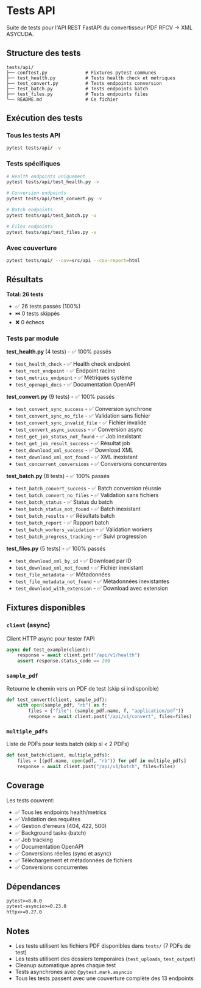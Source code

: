 # Tests API

Suite de tests pour l'API REST FastAPI du convertisseur PDF RFCV → XML ASYCUDA.

## Structure des tests

```
tests/api/
├── conftest.py              # Fixtures pytest communes
├── test_health.py           # Tests health check et métriques
├── test_convert.py          # Tests endpoints conversion
├── test_batch.py            # Tests endpoints batch
├── test_files.py            # Tests endpoints files
└── README.md                # Ce fichier
```

## Exécution des tests

### Tous les tests API
```bash
pytest tests/api/ -v
```

### Tests spécifiques
```bash
# Health endpoints uniquement
pytest tests/api/test_health.py -v

# Conversion endpoints
pytest tests/api/test_convert.py -v

# Batch endpoints
pytest tests/api/test_batch.py -v

# Files endpoints
pytest tests/api/test_files.py -v
```

### Avec couverture
```bash
pytest tests/api/ --cov=src/api --cov-report=html
```

## Résultats

**Total: 26 tests**
- ✅ 26 tests passés (100%)
- ⏭️  0 tests skippés
- ❌ 0 échecs

### Tests par module

**test_health.py** (4 tests) - ✅ 100% passés
- `test_health_check` - ✅ Health check endpoint
- `test_root_endpoint` - ✅ Endpoint racine
- `test_metrics_endpoint` - ✅ Métriques système
- `test_openapi_docs` - ✅ Documentation OpenAPI

**test_convert.py** (9 tests) - ✅ 100% passés
- `test_convert_sync_success` - ✅ Conversion synchrone
- `test_convert_sync_no_file` - ✅ Validation sans fichier
- `test_convert_sync_invalid_file` - ✅ Fichier invalide
- `test_convert_async_success` - ✅ Conversion async
- `test_get_job_status_not_found` - ✅ Job inexistant
- `test_get_job_result_success` - ✅ Résultat job
- `test_download_xml_success` - ✅ Download XML
- `test_download_xml_not_found` - ✅ XML inexistant
- `test_concurrent_conversions` - ✅ Conversions concurrentes

**test_batch.py** (8 tests) - ✅ 100% passés
- `test_batch_convert_success` - ✅ Batch conversion réussie
- `test_batch_convert_no_files` - ✅ Validation sans fichiers
- `test_batch_status` - ✅ Status du batch
- `test_batch_status_not_found` - ✅ Batch inexistant
- `test_batch_results` - ✅ Résultats batch
- `test_batch_report` - ✅ Rapport batch
- `test_batch_workers_validation` - ✅ Validation workers
- `test_batch_progress_tracking` - ✅ Suivi progression

**test_files.py** (5 tests) - ✅ 100% passés
- `test_download_xml_by_id` - ✅ Download par ID
- `test_download_xml_not_found` - ✅ Fichier inexistant
- `test_file_metadata` - ✅ Métadonnées
- `test_file_metadata_not_found` - ✅ Métadonnées inexistantes
- `test_download_with_extension` - ✅ Download avec extension

## Fixtures disponibles

### `client` (async)
Client HTTP async pour tester l'API
```python
async def test_example(client):
    response = await client.get("/api/v1/health")
    assert response.status_code == 200
```

### `sample_pdf`
Retourne le chemin vers un PDF de test (skip si indisponible)
```python
def test_convert(client, sample_pdf):
    with open(sample_pdf, "rb") as f:
        files = {"file": (sample_pdf.name, f, "application/pdf")}
        response = await client.post("/api/v1/convert", files=files)
```

### `multiple_pdfs`
Liste de PDFs pour tests batch (skip si < 2 PDFs)
```python
def test_batch(client, multiple_pdfs):
    files = [(pdf.name, open(pdf, "rb")) for pdf in multiple_pdfs]
    response = await client.post("/api/v1/batch", files=files)
```

## Coverage

Les tests couvrent:
- ✅ Tous les endpoints health/metrics
- ✅ Validation des requêtes
- ✅ Gestion d'erreurs (404, 422, 500)
- ✅ Background tasks (batch)
- ✅ Job tracking
- ✅ Documentation OpenAPI
- ✅ Conversions réelles (sync et async)
- ✅ Téléchargement et métadonnées de fichiers
- ✅ Conversions concurrentes

## Dépendances

```txt
pytest>=8.0.0
pytest-asyncio>=0.23.0
httpx>=0.27.0
```

## Notes

- Les tests utilisent les fichiers PDF disponibles dans `tests/` (7 PDFs de test)
- Les tests utilisent des dossiers temporaires (`test_uploads`, `test_output`)
- Cleanup automatique après chaque test
- Tests asynchrones avec `@pytest.mark.asyncio`
- Tous les tests passent avec une couverture complète des 13 endpoints
